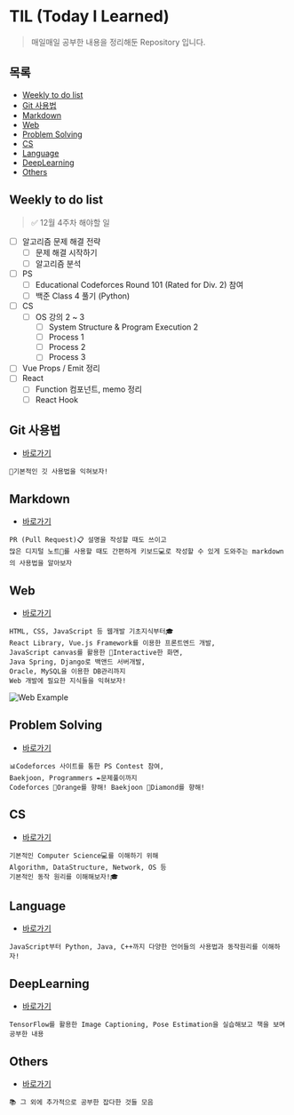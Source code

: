 # TIL (Today I Learned)

> 매일매일 공부한 내용을 정리해둔 Repository 입니다.

## 목록

* [Weekly to do list](#weekly-to-do-list)
* [Git 사용법](#git-사용법)
* [Markdown](#markdown)
* [Web](#web)
* [Problem Solving](#problem-solving)
* [CS](#cs)
* [Language](#language)
* [DeepLearning](#deeplearning)
* [Others](#Others)

## Weekly to do list

> :white_check_mark: 12월 4주차 해야할 일

* [ ] 알고리즘 문제 해결 전략 
  * [ ] 문제 해결 시작하기
  * [ ] 알고리즘 분석
* [ ] PS
  * [ ] Educational Codeforces Round 101 (Rated for Div. 2) 참여
  * [ ] 백준 Class 4 풀기 (Python)
* [ ] CS
  * [ ] OS 강의 2 ~ 3
    * [ ] System Structure & Program Execution 2
    * [ ] Process 1
    * [ ] Process 2
    * [ ] Process 3
* [ ] Vue Props / Emit 정리
* [ ] React
  * [ ] Function 컴포넌트, memo 정리
  * [ ] React Hook

## Git 사용법

* [바로가기](./git)

```
📝기본적인 깃 사용법을 익혀보자!
```

## Markdown

* [바로가기](./markdown)

```
PR (Pull Request)📋 설명을 작성할 때도 쓰이고
많은 디지털 노트📔를 사용할 때도 간편하게 키보드💻로 작성할 수 있게 도와주는 markdown의 사용법을 알아보자
```

## Web

* [바로가기](./web)

```
HTML, CSS, JavaScript 등 웹개발 기초지식부터🎓
React Library, Vue.js Framework를 이용한 프론트엔드 개발,
JavaScript canvas를 활용한 🎈Interactive한 화면,
Java Spring, Django로 백앤드 서버개발,
Oracle, MySQL을 이용한 DB관리까지
Web 개발에 필요한 지식들을 익혀보자!
```

![Web Example](./images/web_example.gif)

## Problem Solving

* [바로가기](./problemSolving)

```
📊Codeforces 사이트를 통한 PS Contest 참여,
Baekjoon, Programmers ✒️문제풀이까지
Codeforces 🍊Orange를 향해! Baekjoon 💎Diamond를 향해!
```

## CS

* [바로가기](./CS)

```
기본적인 Computer Science💻를 이해하기 위해
Algorithm, DataStructure, Network, OS 등
기본적인 동작 원리를 이해해보자!🎓
```

## Language

* [바로가기](./language)

```
JavaScript부터 Python, Java, C++까지 다양한 언어들의 사용법과 동작원리를 이해하자!
```

## DeepLearning

* [바로가기](./DeepLearning)

```
TensorFlow를 활용한 Image Captioning, Pose Estimation을 실습해보고 책을 보며 공부한 내용
```

## Others

* [바로가기](./others)

```
📚 그 외에 추가적으로 공부한 잡다한 것들 모음
```





